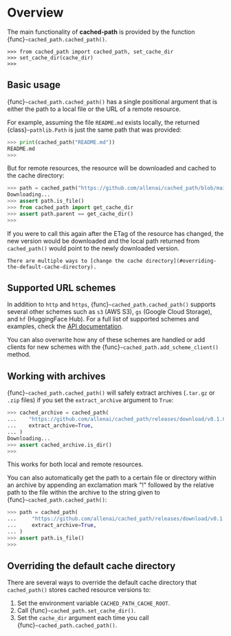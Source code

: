 Overview
========

The main functionality of **cached-path** is provided by the function {func}`~cached_path.cached_path()`.

```{testsetup}
>>> from cached_path import cached_path, set_cache_dir
>>> set_cache_dir(cache_dir)
>>>
```

## Basic usage

{func}`~cached_path.cached_path()` has a single positional argument that is either the path to a local file or the URL of a remote resource.

For example, assuming the file `README.md` exists locally, the returned {class}`~pathlib.Path` is just
the same path that was provided:

```python
>>> print(cached_path("README.md"))
README.md
>>>
```

But for remote resources, the resource will be downloaded and cached to the cache directory:

```python
>>> path = cached_path("https://github.com/allenai/cached_path/blob/main/README.md")
Downloading...
>>> assert path.is_file()
>>> from cached_path import get_cache_dir
>>> assert path.parent == get_cache_dir()
>>>
```

If you were to call this again after the ETag of the resource has changed, the new version would be downloaded
and the local path returned from `cached_path()` would point to the newly downloaded version.

```{tip}
There are multiple ways to [change the cache directory](#overriding-the-default-cache-directory).
```

## Supported URL schemes

In addition to `http` and `https`, {func}`~cached_path.cached_path()` supports several other schemes such as `s3` (AWS S3), `gs` (Google Cloud Storage),
and `hf` (HuggingFace Hub).
For a full list of supported schemes and examples, check the [API documentation](api/cached_path).

You can also overwrite how any of these schemes are handled or add clients for new schemes with the {func}`~cached_path.add_scheme_client()` method.

## Working with archives

{func}`~cached_path.cached_path()` will safely extract archives (`.tar.gz` or `.zip` files) if you set the `extract_archive` argument to `True`:

```python
>>> cached_archive = cached_path(
...    "https://github.com/allenai/cached_path/releases/download/v0.1.0/cached_path-0.1.0.tar.gz",
...    extract_archive=True,
... )
Downloading...
>>> assert cached_archive.is_dir()
>>>
```

This works for both local and remote resources.

You can also automatically get the path to a certain file or directory within an archive by appending an exclamation mark "!" followed by
the relative path to the file within the archive to the string given to {func}`~cached_path.cached_path()`:

```python
>>> path = cached_path(
...     "https://github.com/allenai/cached_path/releases/download/v0.1.0/cached_path-0.1.0.tar.gz!cached_path-0.1.0/README.md",
...     extract_archive=True,
... )
>>> assert path.is_file()
>>>
```

## Overriding the default cache directory

There are several ways to override the default cache directory that `cached_path()` stores cached resource versions to:

1. Set the environment variable `CACHED_PATH_CACHE_ROOT`.
2. Call {func}`~cached_path.set_cache_dir()`.
3. Set the `cache_dir` argument each time you call {func}`~cached_path.cached_path()`.
